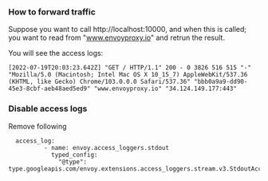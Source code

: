### How to forward traffic
Suppose you want to call http://localhost:10000, and when this is called; you want to read from "www.envoyproxy.io" and retrun the result.

You will see the access logs:
```
[2022-07-19T20:03:23.642Z] "GET / HTTP/1.1" 200 - 0 3826 516 515 "-" "Mozilla/5.0 (Macintosh; Intel Mac OS X 10_15_7) AppleWebKit/537.36 (KHTML, like Gecko) Chrome/103.0.0.0 Safari/537.36" "bbb0a9a9-dd90-45e3-8cbf-aeb48aed5ed9" "www.envoyproxy.io" "34.124.149.177:443"
```

### Disable access logs
Remove following
```
  access_log:
          - name: envoy.access_loggers.stdout
            typed_config:
              "@type": type.googleapis.com/envoy.extensions.access_loggers.stream.v3.StdoutAccessLog
```              